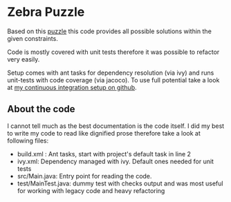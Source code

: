 Zebra Puzzle
============

Based on this [puzzle](https://en.wikipedia.org/wiki/Zebra_puzzle) this code provides all possible solutions within the given constraints.

Code is mostly covered with unit tests therefore it was possible to refactor very easily.

Setup comes with ant tasks for dependency resolution (via ivy) and runs unit-tests with code coverage (via jacoco).
To use full potential take a look at [my continuous integration setup on github](https://github.com/draftchallenge/continuous-integration-setup).

About the code
--------------------

I cannot tell much as the best documentation is the code itself. I did my best to write my code to read like dignified prose therefore take a look at following files:

  * build.xml : Ant tasks, start with project's default task in line 2
  * ivy.xml: Dependency managed with ivy. Default ones needed for unit tests
  * src/Main.java: Entry point for reading the code.
  * test/MainTest.java: dummy test with checks output and was most useful for working with legacy code and heavy refactoring
